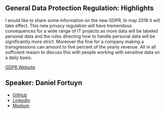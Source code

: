 ## General Data Protection Regulation: Highlights

I would like to share some information on the new GDPR. In may 2018 it will take effect. This new privacy regulation will have
tremendous consequences for a wide range of IT projects as more data will be labeled personal data and the rules directing how to handle
personal data will be significantly more strict. Moreover the fine for a company making a transgressions can amount to five percent of the
yearly revenue. All in all sufficient reason to discuss this with people working with sensitive data on a daily basis.

[GDPR Website](http://www.eugdpr.org/)

## Speaker: Daniel Fortuyn

* [GitHub](https://github.com/danielfortuyn/)
* [LinkedIn](https://www.linkedin.com/in/danielfortuyn/)
* [Medium](https://medium.com/@danielfortuyn)



